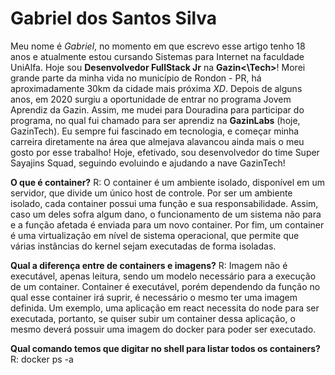 
# **Gabriel dos Santos Silva**

Meu nome é _Gabriel_, no momento em que escrevo esse artigo 
tenho 18 anos e atualmente estou cursando Sistemas para Internet
na faculdade UniAlfa. Hoje sou **Desenvolvedor FullStack Jr** na 
**Gazin<\Tech>**! Morei grande parte da minha vida no município 
de Rondon - PR, há aproximadamente 30km da cidade mais próxima _XD_.
Depois de alguns anos, em 2020 surgiu a oportunidade de entrar no
programa Jovem Aprendiz da Gazin. Assim, me mudei para Douradina para
participar do programa, no qual fui chamado para ser aprendiz
na **GazinLabs** (hoje, GazinTech). Eu sempre fui fascinado em 
tecnologia, e começar minha carreira diretamente na área que almejava
alavancou ainda mais o meu gosto por esse trabalho! Hoje, efetivado,
sou desenvolvedor do time Super Sayajins Squad, seguindo evoluindo e
ajudando a nave GazinTech! 


**O que é container?**
R: O container é um ambiente isolado, disponível em um servidor, que divide um único host de controle. Por ser um ambiente isolado, cada container possui uma função e sua responsabilidade. Assim, caso um deles sofra algum dano, o funcionamento de um sistema não para e a função afetada é enviada para um novo container. Por fim, um container é uma virtualização em nível de sistema operacional, que permite que várias instâncias do kernel sejam executadas de forma isoladas.

**Qual a diferença entre de containers e imagens?**
R: Imagem não é executável, apenas leitura, sendo um modelo necessário para a execução de um container. Container é executável, porém dependendo da função no qual esse container irá suprir, é necessário o mesmo ter uma imagem definida. Um exemplo, uma aplicação em react necessita do node para ser executada, portanto, se quiser subir um container dessa aplicação, o mesmo deverá possuir uma imagem do docker para poder ser executado.

**Qual comando temos que digitar no shell para listar todos os containers?**
R: docker ps -a

